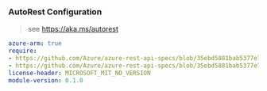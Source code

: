### AutoRest Configuration

> see https://aka.ms/autorest

``` yaml
azure-arm: true
require:
- https://github.com/Azure/azure-rest-api-specs/blob/35ebd5881bab5377e72b90e0c241fc598da95d4f/specification/maps/resource-manager/readme.md
- https://github.com/Azure/azure-rest-api-specs/blob/35ebd5881bab5377e72b90e0c241fc598da95d4f/specification/maps/resource-manager/readme.go.md
license-header: MICROSOFT_MIT_NO_VERSION
module-version: 0.1.0

```